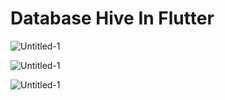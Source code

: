 # Database Hive In Flutter

![Untitled-1](https://github.com/SeyyedAmirNimaGhaebi/DataBase_hive_in_flutter/assets/124828880/8d766092-e754-44e1-9202-95ba3c21dcd5)

![Untitled-1](https://github.com/SeyyedAmirNimaGhaebi/DataBase_hive_in_flutter/blob/main/Screenshots/2.jpg)

![Untitled-1](https://github.com/SeyyedAmirNimaGhaebi/DataBase_hive_in_flutter/blob/main/Screenshots/3.jpg)
